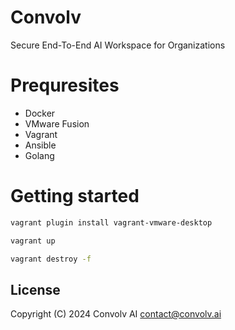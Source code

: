 # Convolv

Secure End-To-End AI Workspace for Organizations

# Prequresites

-   Docker
-   VMware Fusion
-   Vagrant
-   Ansible
-   Golang

# Getting started

```bash
vagrant plugin install vagrant-vmware-desktop
```

```bash
vagrant up
```

```bash
vagrant destroy -f
```

## License

Copyright (C) 2024 Convolv AI [contact@convolv.ai](mailto:contact@convolv.ai)
